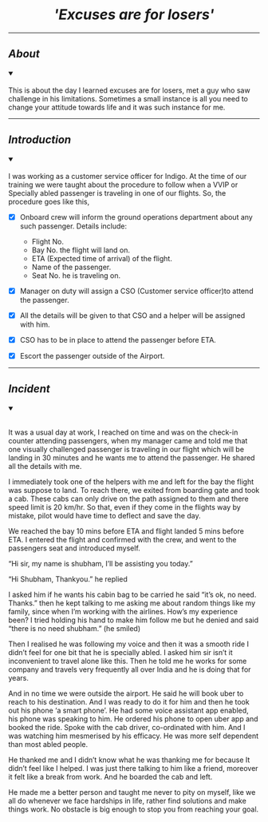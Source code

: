 # <div align="center">*'Excuses are for losers'*</div>
***************************************
<h2><em>About</em></h2>
<details open><summary> </summary>
<br>  
This is about the day I learned excuses are for losers, met a guy who saw challenge in his limitations. Sometimes a small instance is all you need to change your attitude towards life and it was such instance for me.


**************************
</details>
<h2> <em>  Introduction </em> </h2>
<details open><summary> </summary>
<br>
I was working as a customer service officer for Indigo. At the time of our training we were taught about the procedure to follow when a VVIP or Specially abled passenger is traveling in one of our flights. So, the procedure goes like this,
  
- [x] Onboard crew will inform the ground operations department about any such passenger. Details include:
  * Flight No.
  * Bay No. the flight will land on.
  * ETA (Expected time of arrival) of the flight.
  * Name of the passenger.
  * Seat No. he is traveling on.

- [x] Manager on duty will assign a CSO (Customer service officer)to attend the passenger.

- [x] All the details will be given to that CSO and a helper will be assigned with him.

- [x] CSO has to be in place to attend the passenger before ETA.

- [x] Escort the passenger outside of the Airport.
*************************
</details>
<h2><em>Incident</em></h2>
<details open><summary></summary>
<br>
  
  
It was a usual day at work, I reached on time and was on the check-in counter attending passengers, when my manager came and told me that one visually challenged passenger is traveling in our flight which will be landing in 30 minutes and he wants me to attend the passenger. He shared all the details with me.
  

I immediately took one of the helpers with me and left for the bay the flight was suppose to land.
To reach there, we exited from boarding gate and took a cab. These cabs can only drive on the path assigned to them and there speed limit is 20 km/hr. So that, even if they come in the flights way by mistake, pilot would have time to deflect and save the day.

We reached the bay 10 mins before ETA and flight landed 5 mins before ETA. I entered the flight and confirmed with the crew, and went to the passengers seat and introduced myself. 

“Hi sir, my name is shubham, I’ll be assisting you today.”

“Hi Shubham, Thankyou.” he replied


I asked him if he wants his cabin bag to be carried he said “it’s ok, no need. Thanks.” then he kept talking to me asking me about random things like my family, since when I’m working with the airlines. How’s my experience been? I tried holding his hand to make him follow me but he denied and said “there is no need shubham.” (he smiled)  

Then I realised he was following my voice and then it was a smooth ride I didn’t feel for one bit that he is specially abled. I asked him sir isn’t it inconvenient to travel alone like this. Then he told me he works for some company and travels very frequently all over India and he is doing that for years.

And in no time we were outside the airport. He said he will book uber to reach to his destination. And I was ready to do it for him and then he took out his phone ‘a smart phone’. He had some voice assistant app enabled, his phone was speaking to him. He ordered his phone to open uber app and booked the ride. Spoke with the cab driver, co-ordinated with him. And I was watching him mesmerised by his efficacy. He was more self dependent than most abled people.  

He thanked me and I didn’t know what he was thanking me for because It didn’t feel like I helped. I was just there talking to him like a friend, moreover it felt like a break from work. And he boarded the cab and left.

He made me a better person and taught me never to pity on myself, like we all do whenever we face hardships in life, rather find solutions and make things work. No obstacle is big enough to stop you from reaching your goal. 

</details>
